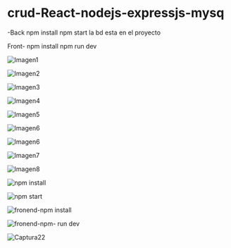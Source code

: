 # crud-React-nodejs-expressjs-mysq
-Back 
npm install
npm start
la bd esta en el proyecto

Front-
npm install
npm run dev

![Imagen1](https://github.com/Johanserna1023/crud-React-nodejs-expressjs-mysq/assets/93808275/53869b6d-8a6c-47c8-bde2-9fe34fddf606)

![Imagen2](https://github.com/Johanserna1023/crud-React-nodejs-expressjs-mysq/assets/93808275/bff011b5-393f-49ed-889d-54a699fe76d3)

![Imagen3](https://github.com/Johanserna1023/crud-React-nodejs-expressjs-mysq/assets/93808275/997c0bd4-371f-4079-9064-019bdf19557c)

![Imagen4](https://github.com/Johanserna1023/crud-React-nodejs-expressjs-mysq/assets/93808275/dffe3c62-2c5e-4ba6-ae77-721cbdf4f5ec)

![Imagen5](https://github.com/Johanserna1023/crud-React-nodejs-expressjs-mysq/assets/93808275/d0e6e1e6-b6f9-49f0-8433-d28f82efa108)

![Imagen6](https://github.com/Johanserna1023/crud-React-nodejs-expressjs-mysq/assets/93808275/739b23ee-321f-4c3c-aba3-a367b0f92f29)

![Imagen6](https://github.com/Johanserna1023/crud-React-nodejs-expressjs-mysq/assets/93808275/669a440d-e59b-4005-8fe2-96c21eac0518)

![Imagen7](https://github.com/Johanserna1023/crud-React-nodejs-expressjs-mysq/assets/93808275/72626f6c-a316-43b5-9fdb-9de0dcb0b05b)

![Imagen8](https://github.com/Johanserna1023/crud-React-nodejs-expressjs-mysq/assets/93808275/c44ce181-e5eb-477f-adb2-a5a95192af6e)

![npm install](https://github.com/Johanserna1023/crud-React-nodejs-expressjs-mysq/assets/93808275/7348c9c1-1939-4f91-b514-7ba2a0f10d20)

![npm start](https://github.com/Johanserna1023/crud-React-nodejs-expressjs-mysq/assets/93808275/12928254-12f2-4d3d-bbd0-412290add233)

![fronend-npm install](https://github.com/Johanserna1023/crud-React-nodejs-expressjs-mysq/assets/93808275/3667bc64-0274-49d4-bc6c-63addf2659f9)

![fronend-npm- run dev](https://github.com/Johanserna1023/crud-React-nodejs-expressjs-mysq/assets/93808275/05c84231-942d-49eb-a82d-bfd2f7dcca4c)

![Captura22](https://github.com/Johanserna1023/crud-React-nodejs-expressjs-mysq/assets/93808275/778b29a5-bbef-4d38-a4d0-9bfdf0cd3bff)





